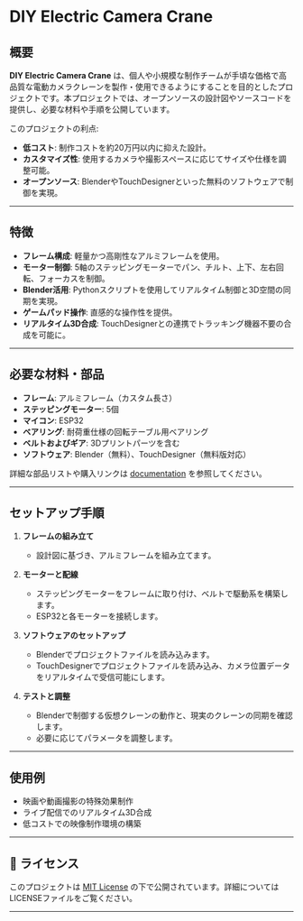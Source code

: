 # DIY Electric Camera Crane

## 概要
**DIY Electric Camera Crane** は、個人や小規模な制作チームが手頃な価格で高品質な電動カメラクレーンを製作・使用できるようにすることを目的としたプロジェクトです。本プロジェクトでは、オープンソースの設計図やソースコードを提供し、必要な材料や手順を公開しています。

このプロジェクトの利点:
- **低コスト**: 制作コストを約20万円以内に抑えた設計。
- **カスタマイズ性**: 使用するカメラや撮影スペースに応じてサイズや仕様を調整可能。
- **オープンソース**: BlenderやTouchDesignerといった無料のソフトウェアで制御を実現。

---

## 特徴
- **フレーム構成**: 軽量かつ高剛性なアルミフレームを使用。
- **モーター制御**: 5軸のステッピングモーターでパン、チルト、上下、左右回転、フォーカスを制御。
- **Blender活用**: Pythonスクリプトを使用してリアルタイム制御と3D空間の同期を実現。
- **ゲームパッド操作**: 直感的な操作性を提供。
- **リアルタイム3D合成**: TouchDesignerとの連携でトラッキング機器不要の合成を可能に。

---

## 必要な材料・部品
- **フレーム**: アルミフレーム（カスタム長さ）
- **ステッピングモーター**: 5個
- **マイコン**: ESP32
- **ベアリング**: 耐荷重仕様の回転テーブル用ベアリング
- **ベルトおよびギア**: 3Dプリントパーツを含む
- **ソフトウェア**: Blender（無料）、TouchDesigner（無料版対応）

詳細な部品リストや購入リンクは [documentation](./docs/parts_list.md) を参照してください。

---

## セットアップ手順
1. **フレームの組み立て**
   - 設計図に基づき、アルミフレームを組み立てます。

2. **モーターと配線**
   - ステッピングモーターをフレームに取り付け、ベルトで駆動系を構築します。
   - ESP32と各モーターを接続します。

3. **ソフトウェアのセットアップ**
   - Blenderでプロジェクトファイルを読み込みます。
   - TouchDesignerでプロジェクトファイルを読み込み、カメラ位置データをリアルタイムで受信可能にします。

4. **テストと調整**
   - Blenderで制御する仮想クレーンの動作と、現実のクレーンの同期を確認します。
   - 必要に応じてパラメータを調整します。

---

## 使用例
- 映画や動画撮影の特殊効果制作
- ライブ配信でのリアルタイム3D合成
- 低コストでの映像制作環境の構築

---

## 📄 ライセンス
このプロジェクトは [MIT License](./LICENSE) の下で公開されています。詳細についてはLICENSEファイルをご覧ください。

---
